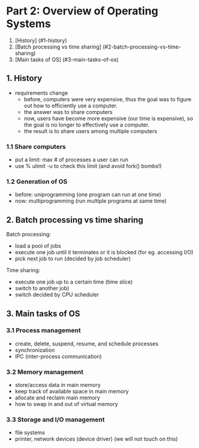 # Part 2: Overview of Operating Systems
1. [History] (#1-history)
2. [Batch processing vs time sharing] (#2-batch-processing-vs-time-sharing)
3. [Main tasks of OS] (#3-main-tasks-of-os)

## 1. History
  - requirements change
    - before, computers were very expensive, thus the goal was to figure out how to efficiently use a computer.
    - the answer was to share computers
    - now, users have become more expensive (our time is expensive), so the goal is no longer to effectively use a computer.
    - the result is to share users among multiple computers

### 1.1 Share computers
  - put a limit: max # of processes a user can run
  - use % ulimit -u to check this limit (and avoid fork() bombs!)

### 1.2 Generation of OS
  - before: uniprogramming (one program can run at one time)
  - now: multiprogramming (run multiple programs at same time)

## 2. Batch processing vs time sharing
Batch processing:
  - load a pool of jobs
  - execute one job until it terminates or it is blocked (for eg. accessing I/O)
  - pick next job to run (decided by job scheduler)

Time sharing:
  - execute one job up to a certain time (time slice)
  - switch to another job)
  - switch decided by CPU scheduler


## 3. Main tasks of OS

### 3.1 Process management
  - create, delete, suspend, resume, and schedule processes
  - synchronization
  - IPC (inter-process communication)

### 3.2 Memory management
  - store/access data in main memory
  - keep track of available space in main memory
  - allocate and reclaim main memory
  - how to swap in and out of virtual memory


### 3.3 Storage and I/O management
  - file systems
  - printer, network devices (device driver) (we will not touch on this)
